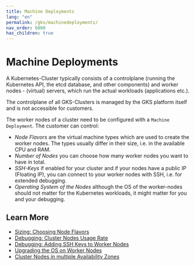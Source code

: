 ```yaml
---
title: Machine Deployments
lang: "en"
permalink: /gks/machinedeployments/
nav_order: 6000
has_children: true
---
```

# Machine Deployments

A Kubernetes-Cluster typically consists of a controlplane (running the Kubernetes API, the etcd database, and other components) and worker nodes - (virtual) servers, which run the actual workloads (applications etc.).

The controlplane of all GKS-Clusters is managed by the GKS platform itself and is not accessible for customers.

The worker nodes of a cluster need to be configured with a `Machine Deployment`. The customer can control:

* *Node Flavors* are the virtual machine types which are used to create the worker nodes. The types usually differ in their size, i.e. in the available CPU and RAM.
* *Number of Nodes* you can choose how many worker nodes you want to have in total.
* *SSH-Keys* if enabled for your cluster and if your nodes have a public IP (Floating IP), you can connect to your worker nodes with SSH, i.e. for extended debugging.
* *Operating System of the Nodes* although the OS of the worker-nodes should not matter for the Kubernetes workloads, it might matter for you and your debugging.

## Learn More

* [Sizing: Choosing Node Flavors](/gks/machinedeployments/nodeflavors/)
* [Debugging: Cluster Nodes Usage Rate](/gks/machinedeployments/clusternodesusagerate/)
* [Debugging: Adding SSH Keys to Worker Nodes](/gks/machinedeployments/add_ssh_key/)
* [Upgrading the OS on Worker Nodes](/gks/machinedeployments/updatingnodeos/)
* [Cluster Nodes in multiple Availability Zones](/gks/machinedeployments/multipleavailabilityzones/)
